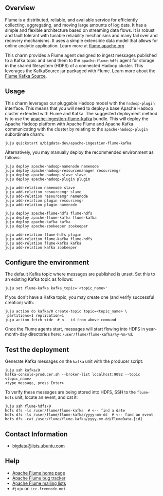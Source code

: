 ## Overview

Flume is a distributed, reliable, and available service for efficiently
collecting, aggregating, and moving large amounts of log data. It has a simple
and flexible architecture based on streaming data flows. It is robust and fault
tolerant with tunable reliability mechanisms and many fail over and recovery
mechanisms. It uses a simple extensible data model that allows for online
analytic application. Learn more at [flume.apache.org](http://flume.apache.org).

This charm provides a Flume agent designed to ingest messages published to
a Kafka topic and send them to the `apache-flume-hdfs` agent for storage in
the shared filesystem (HDFS) of a connected Hadoop cluster. This leverages the
KafkaSource jar packaged with Flume. Learn more about the
[Flume Kafka Source](https://flume.apache.org/FlumeUserGuide.html#kafka-source).


## Usage

This charm leverages our pluggable Hadoop model with the `hadoop-plugin`
interface. This means that you will need to deploy a base Apache Hadoop cluster
extended with Flume and Kafka. The suggested deployment method is to use the
[apache-ingestion-flume-kafka](https://jujucharms.com/u/bigdata-dev/apache-ingestion-flume-kafka/)
bundle. This will deploy the Apache Hadoop platform with Apache Flume
and Apache Kafka communicating with the cluster by relating to the
`apache-hadoop-plugin` subordinate charm:

    juju quickstart u/bigdata-dev/apache-ingestion-flume-kafka

Alternatively, you may manually deploy the recommended environment as follows:

    juju deploy apache-hadoop-namenode namenode
    juju deploy apache-hadoop-resourcemanager resourcemgr
    juju deploy apache-hadoop-slave slave
    juju deploy apache-hadoop-plugin plugin

    juju add-relation namenode slave
    juju add-relation resourcemgr slave
    juju add-relation resourcemgr namenode
    juju add-relation plugin resourcemgr
    juju add-relation plugin namenode

    juju deploy apache-flume-hdfs flume-hdfs
    juju deploy apache-flume-kafka flume-kafka
    juju deploy apache-kafka kafka
    juju deploy apache-zookeeper zookeeper

    juju add-relation flume-hdfs plugin
    juju add-relation flume-kafka flume-hdfs
    juju add-relation flume-kafka kafka
    juju add-relation kafka zookeeper


## Configure the environment

The default Kafka topic where messages are published is unset. Set this to
an existing Kafka topic as follows:

    juju set flume-kafka kafka_topic='<topic_name>'

If you don't have a Kafka topic, you may create one (and verify successful
creation) with:

    juju action do kafka/0 create-topic topic=<topic_name> \
     partitions=1 replication=1
    juju action fetch <id>  # <-- id from above command

Once the Flume agents start, messages will start flowing into
HDFS in year-month-day directories here: `/user/flume/flume-kafka/%y-%m-%d`.


## Test the deployment

Generate Kafka messages on the `kafka` unit with the producer script:

    juju ssh kafka/0
    kafka-console-producer.sh --broker-list localhost:9092 --topic <topic_name>
    <type message, press Enter>

To verify these messages are being stored into HDFS, SSH to the `flume-hdfs`
unit, locate an event, and cat it:

    juju ssh flume-hdfs/0
    hdfs dfs -ls /user/flume/flume-kafka  # <-- find a date
    hdfs dfs -ls /user/flume/flume-kafka/yyyy-mm-dd  # <-- find an event
    hdfs dfs -cat /user/flume/flume-kafka/yyyy-mm-dd/FlumeData.[id]


## Contact Information

- <bigdata@lists.ubuntu.com>


## Help

- [Apache Flume home page](http://flume.apache.org/)
- [Apache Flume bug tracker](https://issues.apache.org/jira/browse/flume)
- [Apache Flume mailing lists](https://flume.apache.org/mailinglists.html)
- `#juju` on `irc.freenode.net`
